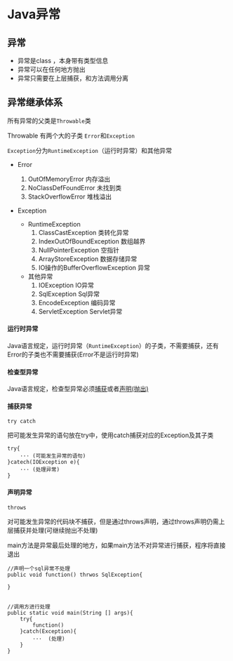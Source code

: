 # Java异常

## 异常

- 异常是class ，本身带有类型信息
- 异常可以在任何地方抛出
- 异常只需要在上层捕获，和方法调用分离

## 异常继承体系

所有异常的父类是`Throwable`类

Throwable 有两个大的子类 `Error`和`Exception`

`Exception`分为`RuntimeException`（运行时异常）和其他异常


- Error

    1. OutOfMemoryError 内存溢出
    2. NoClassDefFoundError 未找到类
    3. StackOverflowError 堆栈溢出

- Exception 

    - RuntimeException
        1. ClassCastException 类转化异常
        2. IndexOutOfBoundException 数组越界
        3. NullPointerException 空指针
        4. ArrayStoreException 数据存储异常
        5. IO操作的BufferOverflowException 异常 
    - 其他异常
        1. IOException IO异常
        2. SqlException Sql异常
        3. EncodeException 编码异常
        4. ServletException Servlet异常

#### 运行时异常

Java语言规定，运行时异常（`RuntimeException`）的子类，不需要捕获，还有Error的子类也不需要捕获(Error不是运行时异常)

#### 检查型异常

Java语言规定，检查型异常必须[捕获](#trycatch)或者[声明(抛出)](#throws)

#### <span id='trycatch'>捕获异常</span>

`try catch`

把可能发生异常的语句放在try中，使用catch捕获对应的Exception及其子类

    try{
        ··· (可能发生异常的语句)
    }catech(IOException e){
        ··· (处理异常)
    }

#### <span id='throws'>声明异常</span>
`throws`

对可能发生异常的代码块不捕获，但是通过throws声明，通过throws声明仍需上层捕获并处理(可继续抛出不处理)

main方法是异常最后处理的地方，如果main方法不对异常进行捕获，程序将直接退出

    //声明一个sql异常不处理
    public void function() thrwos SqlException{

    }


    //调用方进行处理
    public static void main(String [] args){
        try{
            function()
        }catch(Exception){
            ···  (处理)
        }
    }
